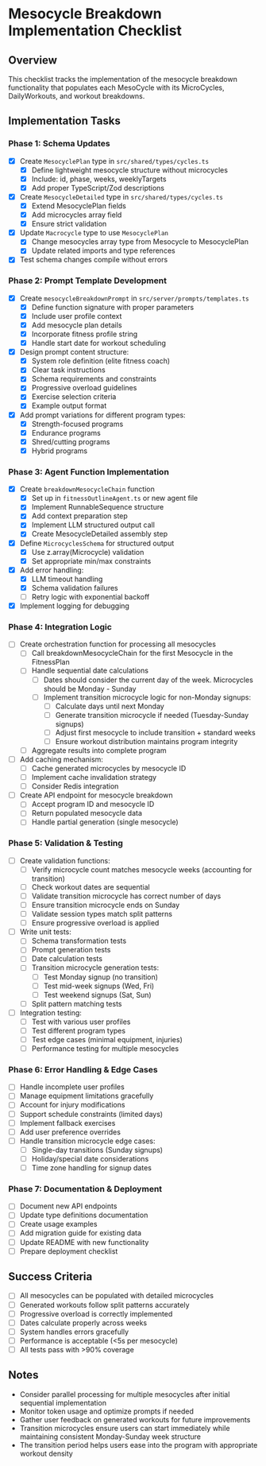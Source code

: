 # Mesocycle Breakdown Implementation Checklist

## Overview
This checklist tracks the implementation of the mesocycle breakdown functionality that populates each MesoCycle with its MicroCycles, DailyWorkouts, and workout breakdowns.

## Implementation Tasks

### Phase 1: Schema Updates
- [x] Create `MesocyclePlan` type in `src/shared/types/cycles.ts`
  - [x] Define lightweight mesocycle structure without microcycles
  - [x] Include: id, phase, weeks, weeklyTargets
  - [x] Add proper TypeScript/Zod descriptions
- [x] Create `MesocycleDetailed` type in `src/shared/types/cycles.ts`
  - [x] Extend MesocyclePlan fields
  - [x] Add microcycles array field
  - [x] Ensure strict validation
- [x] Update `Macrocycle` type to use `MesocyclePlan`
  - [x] Change mesocycles array type from Mesocycle to MesocyclePlan
  - [x] Update related imports and type references
- [x] Test schema changes compile without errors

### Phase 2: Prompt Template Development
- [x] Create `mesocycleBreakdownPrompt` in `src/server/prompts/templates.ts`
  - [x] Define function signature with proper parameters
  - [x] Include user profile context
  - [x] Add mesocycle plan details
  - [x] Incorporate fitness profile string
  - [x] Handle start date for workout scheduling
- [x] Design prompt content structure:
  - [x] System role definition (elite fitness coach)
  - [x] Clear task instructions
  - [x] Schema requirements and constraints
  - [x] Progressive overload guidelines
  - [x] Exercise selection criteria
  - [x] Example output format
- [x] Add prompt variations for different program types:
  - [x] Strength-focused programs
  - [x] Endurance programs
  - [x] Shred/cutting programs
  - [x] Hybrid programs

### Phase 3: Agent Function Implementation
- [x] Create `breakdownMesocycleChain` function
  - [x] Set up in `fitnessOutlineAgent.ts` or new agent file
  - [x] Implement RunnableSequence structure
  - [x] Add context preparation step
  - [x] Implement LLM structured output call
  - [x] Create MesocycleDetailed assembly step
- [x] Define `MicrocyclesSchema` for structured output
  - [x] Use z.array(Microcycle) validation
  - [x] Set appropriate min/max constraints
- [x] Add error handling:
  - [x] LLM timeout handling
  - [x] Schema validation failures
  - [ ] Retry logic with exponential backoff
- [x] Implement logging for debugging

### Phase 4: Integration Logic
- [ ] Create orchestration function for processing all mesocycles
  - [ ] Call breakdownMesocycleChain for the first Mesocycle in the FitnessPlan
  - [ ] Handle sequential date calculations
    - [ ] Dates should consider the current day of the week. Microcycles should be Monday - Sunday
    - [ ] Implement transition microcycle logic for non-Monday signups:
      - [ ] Calculate days until next Monday
      - [ ] Generate transition microcycle if needed (Tuesday-Sunday signups)
      - [ ] Adjust first mesocycle to include transition + standard weeks
      - [ ] Ensure workout distribution maintains program integrity
  - [ ] Aggregate results into complete program
- [ ] Add caching mechanism:
  - [ ] Cache generated microcycles by mesocycle ID
  - [ ] Implement cache invalidation strategy
  - [ ] Consider Redis integration
- [ ] Create API endpoint for mesocycle breakdown
  - [ ] Accept program ID and mesocycle ID
  - [ ] Return populated mesocycle data
  - [ ] Handle partial generation (single mesocycle)

### Phase 5: Validation & Testing
- [ ] Create validation functions:
  - [ ] Verify microcycle count matches mesocycle weeks (accounting for transition)
  - [ ] Check workout dates are sequential
  - [ ] Validate transition microcycle has correct number of days
  - [ ] Ensure transition microcycle ends on Sunday
  - [ ] Validate session types match split patterns
  - [ ] Ensure progressive overload is applied
- [ ] Write unit tests:
  - [ ] Schema transformation tests
  - [ ] Prompt generation tests
  - [ ] Date calculation tests
  - [ ] Transition microcycle generation tests:
    - [ ] Test Monday signup (no transition)
    - [ ] Test mid-week signups (Wed, Fri)
    - [ ] Test weekend signups (Sat, Sun)
  - [ ] Split pattern matching tests
- [ ] Integration testing:
  - [ ] Test with various user profiles
  - [ ] Test different program types
  - [ ] Test edge cases (minimal equipment, injuries)
  - [ ] Performance testing for multiple mesocycles

### Phase 6: Error Handling & Edge Cases
- [ ] Handle incomplete user profiles
- [ ] Manage equipment limitations gracefully
- [ ] Account for injury modifications
- [ ] Support schedule constraints (limited days)
- [ ] Implement fallback exercises
- [ ] Add user preference overrides
- [ ] Handle transition microcycle edge cases:
  - [ ] Single-day transitions (Sunday signups)
  - [ ] Holiday/special date considerations
  - [ ] Time zone handling for signup dates

### Phase 7: Documentation & Deployment
- [ ] Document new API endpoints
- [ ] Update type definitions documentation
- [ ] Create usage examples
- [ ] Add migration guide for existing data
- [ ] Update README with new functionality
- [ ] Prepare deployment checklist

## Success Criteria
- [ ] All mesocycles can be populated with detailed microcycles
- [ ] Generated workouts follow split patterns accurately
- [ ] Progressive overload is correctly implemented
- [ ] Dates calculate properly across weeks
- [ ] System handles errors gracefully
- [ ] Performance is acceptable (<5s per mesocycle)
- [ ] All tests pass with >90% coverage

## Notes
- Consider parallel processing for multiple mesocycles after initial sequential implementation
- Monitor token usage and optimize prompts if needed
- Gather user feedback on generated workouts for future improvements
- Transition microcycles ensure users can start immediately while maintaining consistent Monday-Sunday week structure
- The transition period helps users ease into the program with appropriate workout density
